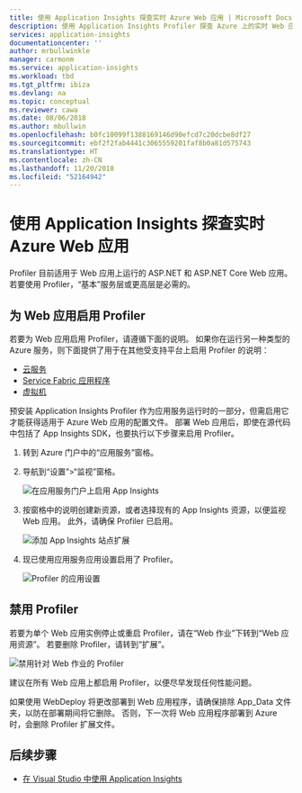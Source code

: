 ```yaml
---
title: 使用 Application Insights 探查实时 Azure Web 应用 | Microsoft Docs
description: 使用 Application Insights Profiler 探查 Azure 上的实时 Web 应用
services: application-insights
documentationcenter: ''
author: mrbullwinkle
manager: carmonm
ms.service: application-insights
ms.workload: tbd
ms.tgt_pltfrm: ibiza
ms.devlang: na
ms.topic: conceptual
ms.reviewer: cawa
ms.date: 08/06/2018
ms.author: mbullwin
ms.openlocfilehash: b0fc10099f1388169146d90efcd7c20dcbe8df27
ms.sourcegitcommit: ebf2f2fab4441c3065559201faf8b0a81d575743
ms.translationtype: HT
ms.contentlocale: zh-CN
ms.lasthandoff: 11/20/2018
ms.locfileid: "52164942"
---
```

# <a name="profile-live-azure-web-apps-with-application-insights"></a>使用 Application Insights 探查实时 Azure Web 应用

Profiler 目前适用于 Web 应用上运行的 ASP.NET 和 ASP.NET Core Web 应用。 若要使用 Profiler，“基本”服务层或更高层是必需的。

## <a id="installation"></a> 为 Web 应用启用 Profiler
若要为 Web 应用启用 Profiler，请遵循下面的说明。 如果你在运行另一种类型的 Azure 服务，则下面提供了用于在其他受支持平台上启用 Profiler 的说明：
* [云服务](app-insights-profiler-cloudservice.md?toc=/azure/azure-monitor/toc.json)
* [Service Fabric 应用程序](app-insights-profiler-servicefabric.md?toc=/azure/azure-monitor/toc.json)
* [虚拟机](app-insights-profiler-vm.md?toc=/azure/azure-monitor/toc.json)


预安装 Application Insights Profiler 作为应用服务运行时的一部分，但需启用它才能获得适用于 Azure Web 应用的配置文件。 部署 Web 应用后，即使在源代码中包括了 App Insights SDK，也要执行以下步骤来启用 Profiler。

1. 转到 Azure 门户中的“应用服务”窗格。
1. 导航到“设置”>“监视”窗格。

   ![在应用服务门户上启用 App Insights](./media/app-insights-profiler/AppInsights-AppServices.png)

1. 按窗格中的说明创建新资源，或者选择现有的 App Insights 资源，以便监视 Web 应用。 此外，请确保 Profiler 已启用。

   ![添加 App Insights 站点扩展][Enablement UI]

1. 现已使用应用服务应用设置启用了 Profiler。

    ![Profiler 的应用设置][profiler-app-setting]

## <a name="disable-profiler"></a>禁用 Profiler

若要为单个 Web 应用实例停止或重启 Profiler，请在“Web 作业”下转到“Web 应用资源”。 若要删除 Profiler，请转到“扩展”。

![禁用针对 Web 作业的 Profiler][disable-profiler-webjob]

建议在所有 Web 应用上都启用 Profiler，以便尽早发现任何性能问题。

如果使用 WebDeploy 将更改部署到 Web 应用程序，请确保排除 App_Data 文件夹，以防在部署期间将它删除。 否则，下一次将 Web 应用程序部署到 Azure 时，会删除 Profiler 扩展文件。



## <a name="next-steps"></a>后续步骤

* [在 Visual Studio 中使用 Application Insights](https://docs.microsoft.com/azure/application-insights/app-insights-visual-studio)

[appinsights-in-appservices]:./media/app-insights-profiler/AppInsights-AppServices.png
[Enablement UI]: ./media/app-insights-profiler/Enablement_UI.png
[profiler-app-setting]:./media/app-insights-profiler/profiler-app-setting.png
[performance-blade]: ./media/app-insights-profiler/performance-blade.png
[performance-blade-examples]: ./media/app-insights-profiler/performance-blade-examples.png
[performance-blade-v2-examples]:./media/app-insights-profiler/performance-blade-v2-examples.png
[trace-explorer]: ./media/app-insights-profiler/trace-explorer.png
[trace-explorer-toolbar]: ./media/app-insights-profiler/trace-explorer-toolbar.png
[trace-explorer-hint-tip]: ./media/app-insights-profiler/trace-explorer-hint-tip.png
[trace-explorer-hot-path]: ./media/app-insights-profiler/trace-explorer-hot-path.png
[enable-profiler-banner]: ./media/app-insights-profiler/enable-profiler-banner.png
[disable-profiler-webjob]: ./media/app-insights-profiler/disable-profiler-webjob.png
[linked app services]: ./media/app-insights-profiler/linked-app-services.png

